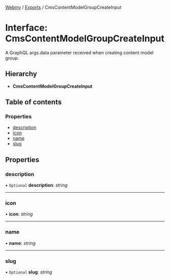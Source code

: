 [Webiny](../README.md) / [Exports](../modules.md) / CmsContentModelGroupCreateInput

# Interface: CmsContentModelGroupCreateInput

A GraphQL args.data parameter received when creating content model group.

## Hierarchy

* **CmsContentModelGroupCreateInput**

## Table of contents

### Properties

- [description](cmscontentmodelgroupcreateinput.md#description)
- [icon](cmscontentmodelgroupcreateinput.md#icon)
- [name](cmscontentmodelgroupcreateinput.md#name)
- [slug](cmscontentmodelgroupcreateinput.md#slug)

## Properties

### description

• `Optional` **description**: *string*

___

### icon

• **icon**: *string*

___

### name

• **name**: *string*

___

### slug

• `Optional` **slug**: *string*
